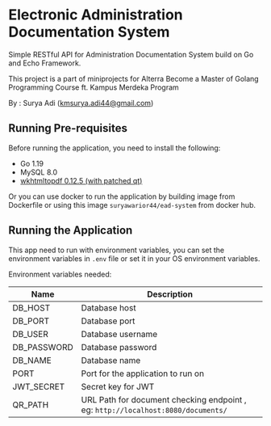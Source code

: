 # Electronic Administration Documentation System

Simple RESTful API for Administration Documentation System build on Go and Echo Framework.

This project is a part of miniprojects for Alterra Become a Master of Golang Programming Course ft. Kampus Merdeka Program

By : Surya Adi (kmsurya.adi44@gmail.com)

## Running Pre-requisites

Before running the application, you need to install the following:

-   Go 1.19
-   MySQL 8.0
-   [wkhtmltopdf 0.12.5 (with patched qt)](https://wkhtmltopdf.org/downloads.html)

Or you can use docker to run the application by building image from Dockerfile or using this image `suryawarior44/ead-system` from docker hub.

## Running the Application

This app need to run with environment variables, you can set the environment variables in `.env` file or set it in your OS environment variables.

Environment variables needed:

| Name        | Description                                                                      |
| ----------- | -------------------------------------------------------------------------------- |
| DB_HOST     | Database host                                                                    |
| DB_PORT     | Database port                                                                    |
| DB_USER     | Database username                                                                |
| DB_PASSWORD | Database password                                                                |
| DB_NAME     | Database name                                                                    |
| PORT        | Port for the application to run on                                               |
| JWT_SECRET  | Secret key for JWT                                                               |
| QR_PATH     | URL Path for document checking endpoint , eg: `http://localhost:8080/documents/` |

